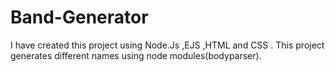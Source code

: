 # Band-Generator
I have created this project using Node.Js ,EJS ,HTML and CSS . This project generates different names using node modules(bodyparser).
